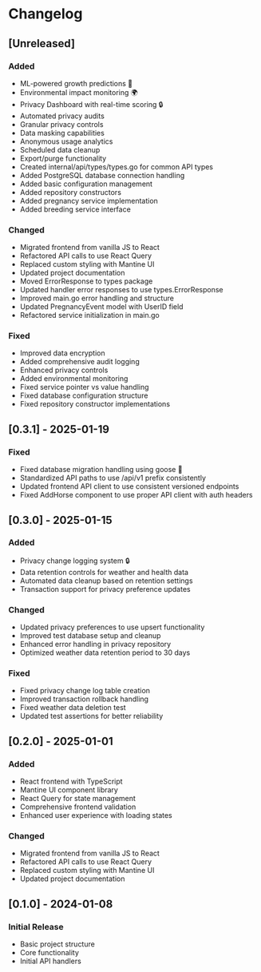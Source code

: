 # Changelog

## [Unreleased]

### Added

-   ML-powered growth predictions 🧠
-   Environmental impact monitoring 🌍
-   Privacy Dashboard with real-time scoring 🔒
-   Automated privacy audits
-   Granular privacy controls
-   Data masking capabilities
-   Anonymous usage analytics
-   Scheduled data cleanup
-   Export/purge functionality
-   Created internal/api/types/types.go for common API types
-   Added PostgreSQL database connection handling
-   Added basic configuration management
-   Added repository constructors
-   Added pregnancy service implementation
-   Added breeding service interface

### Changed

-   Migrated frontend from vanilla JS to React
-   Refactored API calls to use React Query
-   Replaced custom styling with Mantine UI
-   Updated project documentation
-   Moved ErrorResponse to types package
-   Updated handler error responses to use types.ErrorResponse
-   Improved main.go error handling and structure
-   Updated PregnancyEvent model with UserID field
-   Refactored service initialization in main.go

### Fixed

-   Improved data encryption
-   Added comprehensive audit logging
-   Enhanced privacy controls
-   Added environmental monitoring
-   Fixed service pointer vs value handling
-   Fixed database configuration structure
-   Fixed repository constructor implementations

## [0.3.1] - 2025-01-19

### Fixed
- Fixed database migration handling using goose 🔧
- Standardized API paths to use /api/v1 prefix consistently
- Updated frontend API client to use consistent versioned endpoints
- Fixed AddHorse component to use proper API client with auth headers

## [0.3.0] - 2025-01-15

### Added
- Privacy change logging system 🔒
- Data retention controls for weather and health data
- Automated data cleanup based on retention settings
- Transaction support for privacy preference updates

### Changed
- Updated privacy preferences to use upsert functionality
- Improved test database setup and cleanup
- Enhanced error handling in privacy repository
- Optimized weather data retention period to 30 days

### Fixed
- Fixed privacy change log table creation
- Improved transaction rollback handling
- Fixed weather data deletion test
- Updated test assertions for better reliability

## [0.2.0] - 2025-01-01

### Added

-   React frontend with TypeScript
-   Mantine UI component library
-   React Query for state management
-   Comprehensive frontend validation
-   Enhanced user experience with loading states

### Changed

-   Migrated frontend from vanilla JS to React
-   Refactored API calls to use React Query
-   Replaced custom styling with Mantine UI
-   Updated project documentation

## [0.1.0] - 2024-01-08

### Initial Release

-   Basic project structure
-   Core functionality
-   Initial API handlers
